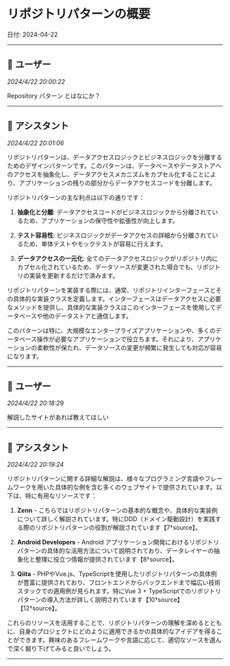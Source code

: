 # リポジトリパターンの概要

日付: 2024-04-22

---

## 👤 ユーザー
*2024/4/22 20:00:22*

Repository パターン とはなにか？

---

## 🤖 アシスタント
*2024/4/22 20:01:06*

リポジトリパターンは、データアクセスロジックとビジネスロジックを分離するためのデザインパターンです。このパターンは、データベースやデータストアへのアクセスを抽象化し、データアクセスメカニズムをカプセル化することにより、アプリケーションの残りの部分からデータアクセスコードを分離します。

リポジトリパターンの主な利点は以下の通りです：

1. **抽象化と分離**: データアクセスコードがビジネスロジックから分離されているため、アプリケーションの保守性や拡張性が向上します。

2. **テスト容易性**: ビジネスロジックがデータアクセスの詳細から分離されているため、単体テストやモックテストが容易に行えます。

3. **データアクセスの一元化**: 全てのデータアクセスロジックがリポジトリ内にカプセル化されているため、データソースが変更された場合でも、リポジトリの実装を更新するだけで済みます。

リポジトリパターンを実装する際には、通常、リポジトリインターフェースとその具体的な実装クラスを定義します。インターフェースはデータアクセスに必要なメソッドを提供し、具体的な実装クラスはこのインターフェースを使用してデータベースや他のデータストアと通信します。

このパターンは特に、大規模なエンタープライズアプリケーションや、多くのデータベース操作が必要なアプリケーションで役立ちます。それにより、アプリケーションの柔軟性が保たれ、データソースの変更が頻繁に発生しても対応が容易になります。

---

## 👤 ユーザー
*2024/4/22 20:18:29*

解説したサイトがあれば教えてほしい

---

## 🤖 アシスタント
*2024/4/22 20:19:24*

リポジトリパターンに関する詳細な解説は、様々なプログラミング言語やフレームワークを用いた具体的な例を含む多くのウェブサイトで提供されています。以下は、特に有用なリソースです：

1. **Zenn** - こちらではリポジトリパターンの基本的な概念や、具体的な実装例について詳しく解説されています。特にDDD（ドメイン駆動設計）を実践する際のリポジトリパターンの役割が解説されています【7†source】。

2. **Android Developers** - Android アプリケーション開発におけるリポジトリパターンの具体的な活用方法について説明されており、データレイヤーの抽象化と整理に役立つ情報が提供されています【8†source】。

3. **Qiita** - PHPやVue.js、TypeScriptを使用したリポジトリパターンの具体例が豊富に提供されており、フロントエンドからバックエンドまで幅広い技術スタックでの適用例が見られます。特にVue 3 + TypeScriptでのリポジトリパターンの導入方法が詳しく説明されています【10†source】【12†source】。

これらのリソースを活用することで、リポジトリパターンの理解を深めるとともに、自身のプロジェクトにどのように適用できるかの具体的なアイデアを得ることができます。興味のあるフレームワークや言語に応じて、適切なソースを選んで深く掘り下げてみると良いでしょう。

---
